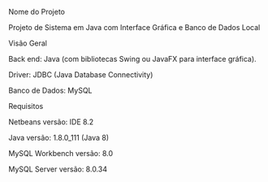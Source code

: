 Nome do Projeto

Projeto de Sistema em Java com Interface Gráfica e Banco de Dados Local

Visão Geral

Back end: Java  (com bibliotecas Swing ou JavaFX para interface gráfica).

Driver: JDBC (Java Database Connectivity)

Banco de Dados: MySQL

Requisitos

Netbeans versão: IDE 8.2

Java versão: 1.8.0_111 (Java 8)

MySQL Workbench versão: 8.0

MySQL Server versão: 8.0.34
